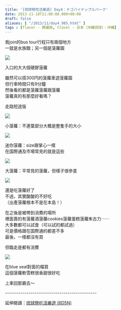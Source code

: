 ```yaml
---
title: '[琉球戀吃活樂遊] Day4：ナゴパイナップルパーク'
date: 2013-11-18T21:00:00.000+08:00
draft: false
aliases: [ "/2013/11/day4_985.html" ]
tags : [flavor - 螞蟻族, travel - 日本（沖縄琉球）・沖縄]
---
```


我join的bus tour行程只有兩個地方  
一就是水族館；另一個是菠蘿園  

![](/images/okinawa4c1.jpg)

入口的大大個硬膠菠蘿  
  
雖然可以搭300円的菠蘿車遊菠蘿園  
但行車時間只有9分鐘  
然後看的都是菠蘿菠蘿跟菠蘿  
菠蘿真的有那麼好看嗎？  
  
走路短途版  

![](/images/okinawa4c2.jpg)

小菠蘿：不連葉部分大概是整隻手的大小  

![](/images/okinawa4c3.jpg)

迷你菠蘿：size跟掌心一樣  
在国際通及市場常見的就是這些  

![](/images/okinawa4c.jpg)

大菠蘿：平常見的菠蘿，但樣子很參差  

![](/images/okinawa4c4.jpg)

還是吃菠蘿好了  
不過，其實酸酸的不好吃  
（出產菠蘿根本不是在本島！）  
  
在之後是被帶到消費的場所  
裡面賣的有菠蘿酒菠蘿cookies菠蘿蛋糕菠蘿朱古力⋯⋯  
大多數都可以試食（可以試的都試過）  
可是價格跟在国際通的都差不多  
最後，一樣都沒有買  
  
但臨走是都有消費  

![](/images/okinawa4c5.jpg)

在blue seal對面的檔買  
這個菠蘿軟雪糕很香甜很好吃  
  
  
  
上車回那霸去～  
  
\-----------------------------------------------  
  
延伸閱讀：[琉球戀吃活樂遊 (6D5N)](https://hidie.net/okinawa6d5n/)
